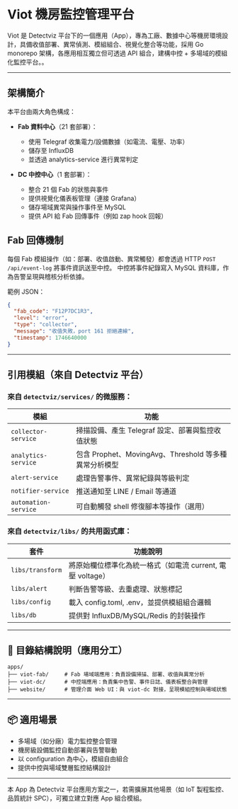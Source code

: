 # Viot 機房監控管理平台

Viot 是 Detectviz 平台下的一個應用（App），專為工廠、數據中心等機房環境設計，具備收值部署、異常偵測、模組組合、視覺化整合等功能，採用 Go monorepo 架構，各應用相互獨立但可透過 API 組合，建構中控 + 多場域的模組化監控平台。。

---

## 架構簡介

本平台由兩大角色構成：

- **Fab 資料中心**（21 套部署）：
  - 使用 Telegraf 收集電力/設備數據（如電流、電壓、功率）
  - 儲存至 InfluxDB
  - 並透過 analytics-service 進行異常判定

- **DC 中控中心**（1 套部署）：
	- 整合 21 個 Fab 的狀態與事件
	- 提供視覺化儀表板管理（連接 Grafana）
	- 儲存場域異常與操作事件至 MySQL
	- 提供 API 給 Fab 回傳事件（例如 zap hook 回報）


## Fab 回傳機制
每個 Fab 模組操作（如：部署、收值啟動、異常觸發）都會透過 HTTP `POST /api/event-log` 將事件資訊送至中控。
中控將事件紀錄寫入 MySQL 資料庫，作為告警呈現與稽核分析依據。

範例 JSON：

```json
{
  "fab_code": "F12P7DC1R3",
  "level": "error",
  "type": "collector",
  "message": "收值失敗，port 161 拒絕連線",
  "timestamp": 1746640000
}
```


---

## 引用模組（來自 Detectviz 平台）

### 來自 `detectviz/services/` 的微服務：

| 模組 | 功能 |
|------|------|
| `collector-service` | 掃描設備、產生 Telegraf 設定、部署與監控收值狀態 |
| `analytics-service` | 包含 Prophet、MovingAvg、Threshold 等多種異常分析模型 |
| `alert-service` | 處理告警事件、異常紀錄與等級判定 |
| `notifier-service` | 推送通知至 LINE / Email 等通道 |
| `automation-service` | 可自動觸發 shell 修復腳本等操作（選用） |

### 來自 `detectviz/libs/` 的共用函式庫：

| 套件 | 功能說明 |
|------|----------|
| `libs/transform` | 將原始欄位標準化為統一格式（如電流 current, 電壓 voltage） |
| `libs/alert` | 判斷告警等級、去重處理、狀態標記 |
| `libs/config` | 載入 config.toml, .env，並提供模組組合邏輯 |
| `libs/db` | 提供對 InfluxDB/MySQL/Redis 的封裝操作 |

---

## 📁 目錄結構說明（應用分工）

```
apps/
├── viot-fab/     # Fab 場域端應用：負責設備掃描、部署、收值與異常分析
├── viot-dc/      # 中控端應用：負責集中告警、事件日誌、儀表板整合與管理
├── website/      # 管理介面 Web UI：與 viot-dc 對接，呈現模組控制與場域狀態
```

---

## 📦 適用場景

- 多場域（如分廠）電力監控整合管理
- 機房級設備監控自動部署與告警聯動
- 以 configuration 為中心，模組自由組合
- 提供中控與場域雙層監控結構設計

---

本 App 為 Detectviz 平台應用方案之一，若需擴展其他場景（如 IoT 製程監控、品質統計 SPC），可獨立建立對應 App 組合模組。
